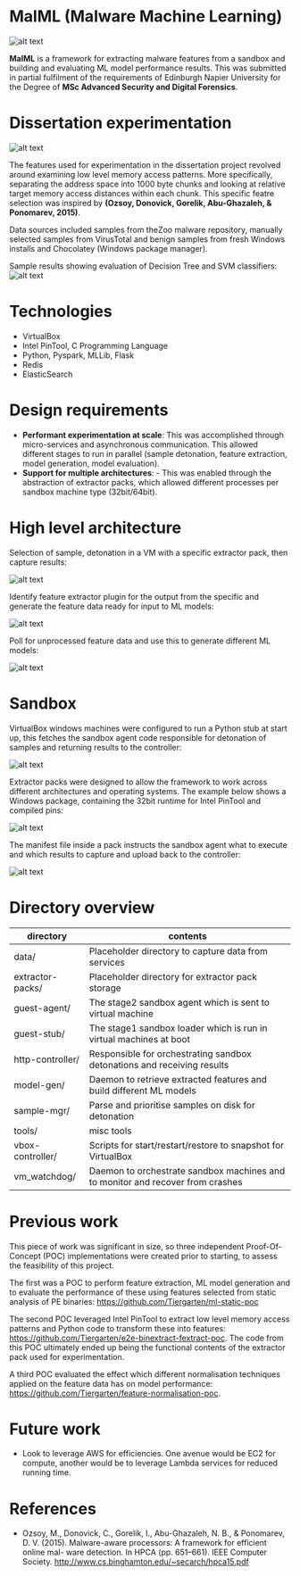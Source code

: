 # MalML (Malware Machine Learning)

![alt text][pipeline]

**MalML** is a framework for extracting malware features from a sandbox and building and evaluating ML model performance results. This was submitted in partial fulfilment of the requirements of Edinburgh Napier University for the Degree of **MSc Advanced Security and Digital Forensics**.

# Dissertation experimentation

![alt text][dissertation-chunking-exp]

The features used for experimentation in the dissertation project revolved around examining low level memory access patterns. More specifically, separating the address space into 1000 byte chunks and looking at relative target memory access distances within each chunk. This specific featre selection was inspired by **(Ozsoy, Donovick, Gorelik, Abu-Ghazaleh, & Ponomarev, 2015)**.

Data sources included samples from theZoo malware repository, manually selected samples from VirusTotal and benign samples from fresh Windows installs and Chocolatey (Windows package manager).

Sample results showing evaluation of Decision Tree and SVM classifiers:
![alt text][sample-results]

# Technologies
- VirtualBox
- Intel PinTool, C Programming Language
- Python, Pyspark, MLLib, Flask
- Redis
- ElasticSearch

# Design requirements
- **Performant experimentation at scale**: This was accomplished through micro-services and asynchronous communication. This allowed different stages to run in parallel (sample detonation, feature extraction, model generation, model evaluation).
- **Support for multiple architectures**: - This was enabled through the abstraction of extractor packs, which allowed different processes per sandbox machine type (32bit/64bit). 

# High level architecture
Selection of sample, detonation in a VM with a specific extractor pack, then capture results:

![alt text][detonation]

Identify feature extractor plugin for the output from the specific and generate the feature data ready for input to ML models:

![alt text][feature-extraction]

Poll for unprocessed feature data and use this to generate different ML models:

![alt text][model-generation]


# Sandbox
VirtualBox windows machines were configured to run a Python stub at start up, this fetches the sandbox agent code responsible for detonation of samples and returning results to the controller:

![alt text][sandbox-highlevel]

Extractor packs were designed to allow the framework to work across different architectures and operating systems. The example below shows a Windows package, containing the 32bit runtime for Intel PinTool and compiled pins: 

![alt text][extractor-pack]

The manifest file inside a pack instructs the sandbox agent what to execute and which results to capture and upload back to the controller:

![alt text][manifest]

# Directory overview
| directory        | contents                                                                       |
|------------------|--------------------------------------------------------------------------------|
| data/            | Placeholder directory to capture data from services                            |
| extractor-packs/ | Placeholder directory for extractor pack storage                               |
| guest-agent/     | The stage2 sandbox agent which is sent to virtual machine                      |
| guest-stub/      | The stage1 sandbox loader which is run in virtual machines at boot             |
| http-controller/ | Responsible for orchestrating sandbox detonations and receiving results        |
| model-gen/       | Daemon to retrieve extracted features and build different ML models            |
| sample-mgr/      | Parse and prioritise samples on disk for detonation                            |
| tools/           | misc tools                                                                     |
| vbox-controller/ | Scripts for start/restart/restore to snapshot for VirtualBox                   |
| vm_watchdog/     | Daemon to orchestrate sandbox machines and to monitor and recover from crashes |

# Previous work
This piece of work was significant in size, so three independent Proof-Of-Concept (POC) implementations were created prior to starting, to assess the feasibility of this project.

The first was a POC to perform feature extraction, ML model generation and to evaluate the performance of these using features selected from static analysis of PE binaries: https://github.com/Tiergarten/ml-static-poc

The second POC leveraged Intel PinTool to extract low level memory access patterns and Python code to transform these into features: https://github.com/Tiergarten/e2e-binextract-fextract-poc. The code from this POC ultimately ended up being the functional contents of the extractor pack used for experimentation.

A third POC evaluated the effect which different normalisation techniques applied on the feature data has on model performance: https://github.com/Tiergarten/feature-normalisation-poc.

# Future work
- Look to leverage AWS for efficiencies. One avenue would be EC2 for compute, another would be to leverage Lambda services for reduced running time.

# References
- Ozsoy, M., Donovick, C., Gorelik, I., Abu-Ghazaleh, N. B., & Ponomarev, D. V. (2015). Malware-aware processors: A framework for efficient online mal- ware detection. In HPCA (pp. 651–661). IEEE Computer Society. http://www.cs.binghamton.edu/~secarch/hpca15.pdf

[pipeline]: https://s3.amazonaws.com/overcooked.juggernaut/malml-images/malml-pipeline+(1).png "MalML Pipeline"

[dissertation-chunking-exp]: https://s3.amazonaws.com/overcooked.juggernaut/malml-images/reference_chunking+(1).png

[sandbox-highlevel]: https://s3.amazonaws.com/overcooked.juggernaut/malml-images/sandbox_implementation+(1).png

[detonation]: https://s3.amazonaws.com/overcooked.juggernaut/malml-images/detonator_implementation+(1).png

[feature-extraction]:https://s3.amazonaws.com/overcooked.juggernaut/malml-images/detonation-extraction+(2).png

[model-generation]:https://s3.amazonaws.com/overcooked.juggernaut/malml-images/model_generation_implementation+(1).png

[extractor-pack]:https://s3.amazonaws.com/overcooked.juggernaut/malml-images/extractor_pack+(1).png

[manifest]:https://s3.amazonaws.com/overcooked.juggernaut/malml-images/manifest-screenshot.PNG

[sample-results]: https://s3.amazonaws.com/overcooked.juggernaut/malml-images/Screenshot+2019-01-04+at+11.37.47.png
